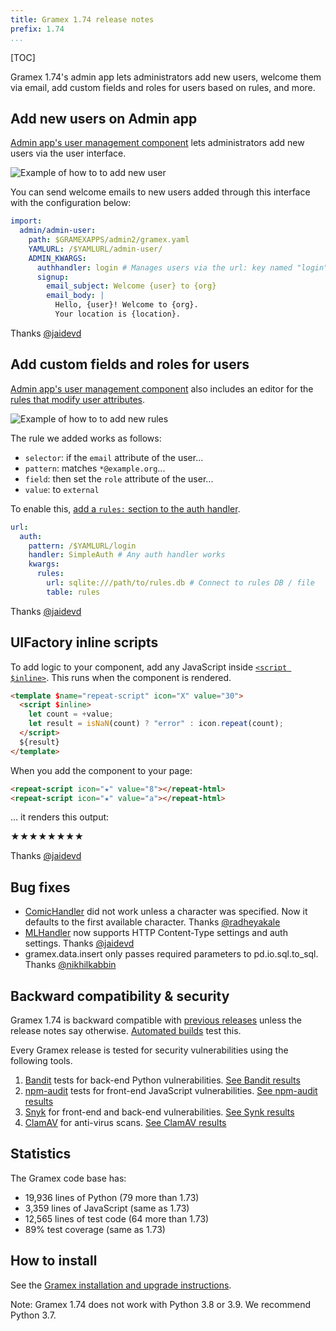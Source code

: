 ```yaml
---
title: Gramex 1.74 release notes
prefix: 1.74
...
```


[TOC]

Gramex 1.74's admin app lets administrators add new users, welcome them via email, add custom fields and roles for users based on rules, and more.

## Add new users on Admin app

[Admin app's user management component](../../admin/#sign-up-users-with-a-welcome-email) lets administrators add new users via the user interface.

![Example of how to to add new user](add-user.gif)

You can send welcome emails to new users added through this interface with the configuration below:

```yaml
import:
  admin/admin-user:
    path: $GRAMEXAPPS/admin2/gramex.yaml
    YAMLURL: /$YAMLURL/admin-user/
    ADMIN_KWARGS:
      authhandler: login # Manages users via the url: key named "login"
      signup:
        email_subject: Welcome {user} to {org}
        email_body: |
          Hello, {user}! Welcome to {org}.
          Your location is {location}.
```

Thanks [@jaidevd](https://github.com/jaidevd)

## Add custom fields and roles for users

[Admin app's user management component](../../admin/#sign-up-users-with-a-welcome-email) also
includes an editor for the [rules that modify user attributes](../../auth/#add-attribute-rules).

![Example of how to to add new rules](add-rules.gif)

The rule we added works as follows:

- `selector`: if the `email` attribute of the user...
- `pattern`: matches `*@example.org`...
- `field`: then set the `role` attribute of the user...
- `value`: to `external`

To enable this, [add a `rules:` section to the auth handler](../../auth/#add-attribute-rules).

```yaml
url:
  auth:
    pattern: /$YAMLURL/login
    handler: SimpleAuth # Any auth handler works
    kwargs:
      rules:
        url: sqlite:///path/to/rules.db # Connect to rules DB / file
        table: rules
```

Thanks [@jaidevd](https://github.com/jaidevd)

## UIFactory inline scripts

To add logic to your component, add any JavaScript inside
[`<script $inline>`](https://uifactory.gramener.com/guide/#script-inline-runs-scripts-while-rendering).
This runs when the component is rendered.

```html
<template $name="repeat-script" icon="X" value="30">
  <script $inline>
    let count = +value;
    let result = isNaN(count) ? "error" : icon.repeat(count);
  </script>
  ${result}
</template>
```

When you add the component to your page:

```html
<repeat-script icon="★" value="8"></repeat-html>
<repeat-script icon="★" value="a"></repeat-html>
```

... it renders this output:

★★★★★★★★

Thanks [@jaidevd](https://github.com/jaidevd)

## Bug fixes

- [ComicHandler](../../comichandler/) did not work unless a character was specified. Now it defaults to the first available character.
  Thanks [@radheyakale](https://github.com/radheyakale)
- [MLHandler](../../mlhandler/) now supports HTTP Content-Type settings and auth settings.
  Thanks [@jaidevd](https://github.com/jaidevd)
- gramex.data.insert only passes required parameters to pd.io.sql.to_sql.
  Thanks [@nikhilkabbin](https://github.com/nikhilkabbin)

## Backward compatibility & security

Gramex 1.74 is backward compatible with [previous releases](../) unless the release notes say otherwise.
[Automated builds](https://travis-ci.com/github/gramener/gramex/builds) test this.

Every Gramex release is tested for security vulnerabilities using the following tools.

1. [Bandit](https://bandit.readthedocs.io/) tests for back-end Python vulnerabilities.
   [See Bandit results](https://github.com/gramener/gramex/blob/master/reports/bandit.txt)
2. [npm-audit](https://docs.npmjs.com/cli/v6/commands/npm-audit) tests for front-end JavaScript vulnerabilities.
   [See npm-audit results](https://github.com/gramener/gramex/blob/master/reports/npm-audit.txt)
3. [Snyk](https://snyk.io/) for front-end and back-end vulnerabilities.
   [See Synk results](https://github.com/gramener/gramex/blob/master/reports/snyk.txt)
4. [ClamAV](https://www.clamav.net/) for anti-virus scans.
   [See ClamAV results](https://github.com/gramener/gramex/blob/master/reports/clamav.txt)

## Statistics

The Gramex code base has:

- 19,936 lines of Python (79 more than 1.73)
- 3,359 lines of JavaScript (same as 1.73)
- 12,565 lines of test code (64 more than 1.73)
- 89% test coverage (same as 1.73)

## How to install

See the [Gramex installation and upgrade instructions](../../install/).

Note: Gramex 1.74 does not work with Python 3.8 or 3.9. We recommend Python 3.7.

